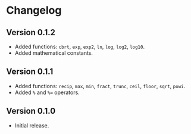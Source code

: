 # Changelog

## Version 0.1.2

* Added functions: `cbrt`, `exp`, `exp2`, `ln`, `log`, `log2`, `log10`.
* Added mathematical constants.

## Version 0.1.1

* Added functions: `recip`, `max`, `min`, `fract`, `trunc`, `ceil`, `floor`,
  `sqrt`, `powi`.
* Added `%` and `%=` operators.

## Version 0.1.0

* Initial release.
